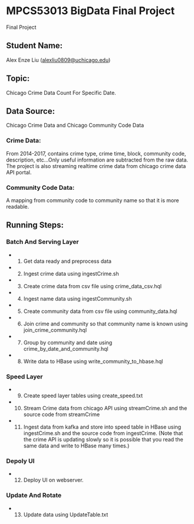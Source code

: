 # MPCS53013 BigData Final Project
Final Project

## Student Name:
Alex Enze Liu (alexliu0809@uchicago.edu)</br>

## Topic:
Chicago Crime Data Count For Specific Date.

## Data Source:
Chicago Crime Data and Chicago Community Code Data
### Crime Data:
From 2014-2017, contains crime type, crime time, block, community code, description, etc...Only useful information are subtracted from the raw data. The project is also streaming realtime crime data from chicago crime data API portal.

### Community Code Data:
A mapping from community code to community name so that it is more readable.

## Running Steps:
### Batch And Serving Layer
* 1. Get data ready and preprocess data
* 2. Ingest crime data using ingestCrime.sh
* 3. Create crime data from csv file using crime_data_csv.hql
* 4. Ingest name data using ingestCommunity.sh 
* 5. Create community data from csv file using community_data.hql
* 6. Join crime and community so that community name is known using join_crime_community.hql
* 7. Group by community and date using crime_by_date_and_community.hql
* 8. Write data to HBase using write_community_to_hbase.hql

### Speed Layer
* 9. Create speed layer tables using create_speed.txt
* 10. Stream Crime data from chicago API using streamCrime.sh and the source code from streamCrime
* 11. Ingest data from kafka and store into speed table in HBase using ingestCrime.sh and the source code from ingestCrime. (Note that the crime API is updating slowly so it is possible that you read the same data and write to HBase many times.)

### Depoly UI
* 12. Deploy UI on webserver.

### Update And Rotate
* 13. Update data using UpdateTable.txt